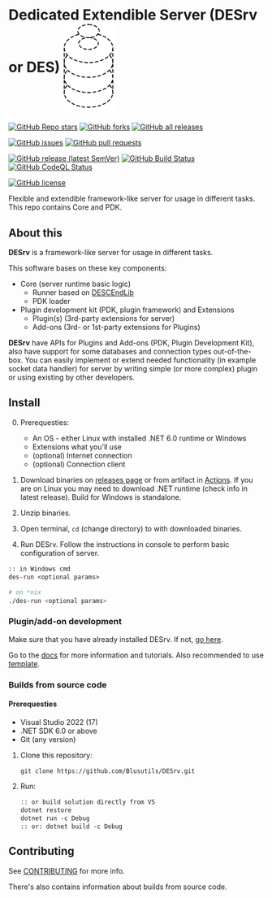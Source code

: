 # Dedicated Extendible Server (DESrv or DES) <img src="./DESrvLogo.svg" align="center" width="100">

[![GitHub Repo stars](https://img.shields.io/github/stars/Blusutils/DESrv?label=Stars&style=flat-square)](https://github.com/Blusutils/DESrv/stargazers)
[![GitHub forks](https://img.shields.io/github/forks/Blusutils/DESrv?label=Forks&style=flat-square)](https://github.com/Blusutils/DESrv/network/members)
[![GitHub all releases](https://img.shields.io/github/downloads/Blusutils/DESrv/total?label=Downloads&style=flat-square)](https://github.com/Blusutils/DESrv/releases)

[![GitHub issues](https://img.shields.io/github/issues/Blusutils/DESrv?label=Issues&style=flat-square)](https://github.com/Blusutils/DESrv/issues)
[![GitHub pull requests](https://img.shields.io/github/issues-pr/Blusutils/DESrv?label=PRs&style=flat-square)](https://github.com/Blusutils/DESrv/pulls)

[![GitHub release (latest SemVer)](https://img.shields.io/github/v/release/Blusutils/DESrv?label=Latest%20release&style=flat-square)](https://github.com/Blusutils/DESrv/releases/latest)
[![GitHub Build Status](https://img.shields.io/github/actions/workflow/status/Blusutils/DESrv/dotnet.yml?branch=master&label=Build&style=flat-square)](https://github.com/Blusutils/DESrv/actions/workflows/dotnet.yml)
[![GitHub CodeQL Status](https://img.shields.io/github/actions/workflow/status/Blusutils/DESrv/codeql.yml?branch=master&label=CodeQL&style=flat-square)](https://github.com/Blusutils/DESrv/actions/workflows/codeql.yml)

[![GitHub license](https://img.shields.io/github/license/Blusutils/DESrv?label=License&style=flat-square)](https://github.com/Blusutils/DESrv/blob/master/LICENSE.txt)

Flexible and extendible framework-like server for usage in different tasks. This repo contains Core and PDK.

## About this

**DESrv** is a framework-like server for usage in different tasks.

This software bases on these key components:

* Core (server runtime basic logic)
  * Runner based on [DESCEndLib](https://github.com/Blusutils/DESCEndLib)
  * PDK loader
* Plugin development kit (PDK, plugin framework) and Extensions
  * Plugin(s) (3rd-party extensions for server)
  * Add-ons (3rd- or 1st-party extensions for Plugins)

**DESrv** have APIs for Plugins and Add-ons (PDK, Plugin Development Kit), also have support for some databases and connection types out-of-the-box.
You can easily implement or extend needed functionality (in example socket data handler) for server by writing simple (or more complex) plugin or using existing by other developers.

## Install

0. Prerequesties:
    * An OS - either Linux with installed .NET 6.0 runtime or Windows
    * Extensions what you'll use
    * (optional) Internet connection
    * (optional) Connection client

1. Download binaries on [releases page](https://github.com/Blusutils/DESrv/releases/latest) or from artifact in [Actions](https://github.com/Blusutils/DESrv/actions/workflows/dotnet.yml). If you are on Linux you may need to download .NET runtime (check info in latest release). Build for Windows is standalone.

2. Unzip binaries.

3. Open terminal, `cd` (change directory) to with downloaded binaries.

4. Run DESrv. Follow the instructions in console to perform basic configuration of server.

```batch
:: in Windows cmd
des-run <optional params>
```

```bash
# on *nix
./des-run <optional params>
```

### Plugin/add-on development

Make sure that you have already installed DESrv.
If not, [go here](#install).

Go to the [docs](https://github.com/Blusutils/DESrv/wiki) for more information and tutorials. Also recommended to use [template](https://github.com/Blusutils/desrv-pdk-example).

### Builds from source code
#### Prerequesties

* Visual Studio 2022 (17)
* .NET SDK 6.0 or above
* Git (any version)

1. Clone this repository:

    ```batch
    git clone https://github.com/Blusutils/DESrv.git
    ```

2. Run:

    ```batch
    :: or build solution directly from VS
    dotnet restore
    dotnet run -c Debug
    :: or: dotnet build -c Debug
    ```

## Contributing

See [CONTRIBUTING](./CONTRIBUTING.md) for more info.

There's also contains information about builds from source code.

